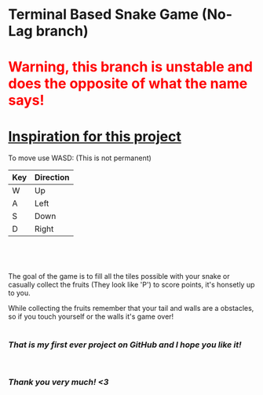# Terminal Based Snake Game (No-Lag branch)

<h1 style="color:Red;"><b>Warning, this branch is unstable and does the opposite of what the name says!</b></h1>


# [Inspiration for this project](https://github.com/NevilleBulmer/Terminal-Based-Snake-Game-In-CPP "Created by NevilleBulmer")

To move use WASD: (This is not permanent)

|Key|Direction|
|---|---------|
| W |   Up    |
| A |  Left   |
| S |  Down   |
| D |  Right  |
<br>

#

The goal of the game is to fill all the tiles possible with your snake or
casually collect the fruits (They look like 'P') to score points,
it's honsetly up to you.


While collecting the fruits remember that your tail and walls are a obstacles,
so if you touch yourself or the walls it's game over!

#

### **_That is my first ever project on GitHub and I hope you like it!_**

<br>

### **_Thank you very much! <3_**
